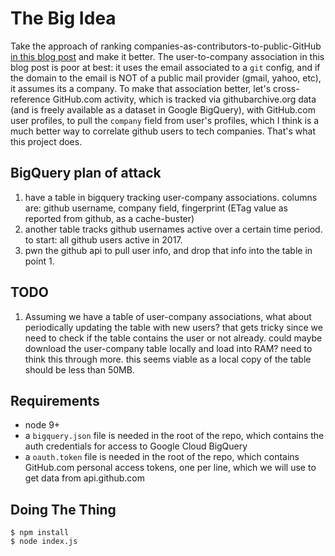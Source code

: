 # The Big Idea

Take the approach of ranking companies-as-contributors-to-public-GitHub [in this blog post](https://medium.freecodecamp.org/the-top-contributors-to-github-2017-be98ab854e87) and make it better.
The user-to-company association in this blog post is poor at best: it uses the email associated to a `git` config, and if the domain to the email is NOT of a public mail provider (gmail, yahoo, etc), it assumes its a company.
To make that association better, let's cross-reference GitHub.com activity, which is tracked via githubarchive.org data (and is freely available as a dataset in Google BigQuery), with GitHub.com user profiles, to pull the `company` field from user's profiles, which I think is a much better way to correlate github users to tech companies. That's what this project does.

## BigQuery plan of attack

1. have a table in bigquery tracking user-company associations. columns are: github username, company field, fingerprint (ETag value as reported from github, as a cache-buster)
2. another table tracks github usernames active over a certain time period. to start: all github users active in 2017.
3. pwn the github api to pull user info, and drop that info into the table in point 1.

## TODO

1. Assuming we have a table of user-company associations, what about periodically updating the table with new users? that gets tricky since we need to check if the table contains the user or not already. could maybe download the user-company table locally and load into RAM? need to think this through more. this seems viable as a local copy of the table should be less than 50MB.

## Requirements

- node 9+
- a `bigquery.json` file is needed in the root of the repo, which contains the auth credentials for access to Google Cloud BigQuery
- a `oauth.token` file is needed in the root of the repo, which contains GitHub.com personal access tokens, one per line, which we will use to get data from api.github.com

## Doing The Thing

    $ npm install
    $ node index.js
